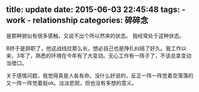 title: update
date: 2015-06-03 22:45:48
tags:
    - work
    - relationship
categories: 碎碎念
---

是那种貌似有很多感触，又说不出个所以然来的状态。
我经常处于这种状态。

B终于是辞职了，他这战线拉那么长，想必自己也是挣扎纠结了好久。我工作以来，3年了，熟悉的环境在今年有了大变动。无心工作有一阵子了，不该总拿变动当借口。

关于感情问题，我觉得真是人各有命。没什么好说的，反正一阵一阵觉着空落落的又一阵一阵觉着挺ok。淡淡悲观，但也没有多想的意义。


